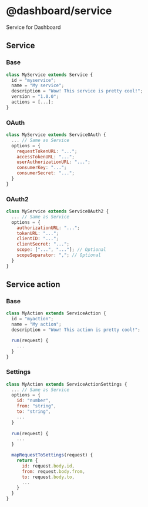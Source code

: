 # @dashboard/service
Service for Dashboard

## Service

### Base

```javascript
class MyService extends Service {
  id = "myservice";
  name = "My service";
  description = "Wow! This service is pretty cool!";
  version = "1.0.0";
  actions = [...];
}
```

### OAuth

```javascript
class MyService extends ServiceOAuth {
  ... // Same as Service
  options = {
    requestTokenURL: "...";
    accessTokenURL: "...";
    userAuthorizationURL: "...";
    consumerKey: "...";
    consumerSecret: "...";
  }
}
```

### OAuth2

```javascript
class MyService extends ServiceOAuth2 {
  ... // Same as Service
  options = {
    authorizationURL: "...";
    tokenURL: "...";
    clientID: "...";
    clientSecret: "...";
    scope: ["...", "..."]; // Optional
    scopeSeparator: ","; // Optional
  }
}
```

## Service action

### Base

```javascript
class MyAction extends ServiceAction {
  id = "myaction";
  name = "My action";
  description = "Wow! This action is pretty cool!";

  run(request) {
    ...
  }
}
```

### Settings

```javascript
class MyAction extends ServiceActionSettings {
  ... // Same as Service
  options = {
    id: "number",
    from: "string",
    to: "string",
    ...
  }
  
  run(request) {
    ...
  }

  mapRequestToSettings(request) {
    return {
      id: request.body.id,
      from: request.body.from,
      to: request.body.to,
      ...
    }
  }
}
```
